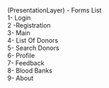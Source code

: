  (PresentationLayer) - Forms List                                                                   
1- Login                                                                         
2 -Registration                                                                 
3- Main                                                                    
4- List Of Donors                                                     
5- Search Donors                                                       
6- Profile                                                                              
7- Feedback                                                                                  
8- Blood Banks                                                                             
9- About                                                                                                
